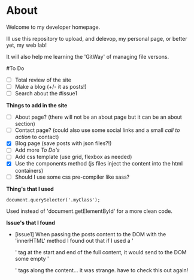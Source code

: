 # About
Welcome to my developer homepage.

Ill use this repository to upload, and delevop, my personal page, or better yet, my web lab!

It will also help me learning the 'GitWay' of managing file versons.

#To Do
- [ ] Total review of the site
- [ ] Make a blog (+/- it as posts!)
- [ ] Search about the #issue1

**Things to add in the site**
- [ ] About page? (there will not be an about page but it can be an about section)
- [ ] Contact page? (could also use some social links and a small *call to action* to contact)
- [x] Blog page (save posts with json files?!)
- [ ] Add more *To Do's*
- [ ] Add css template (use grid, flexbox as needed)
- [x] Use the components method (js files inject the content into the html containers)
- [ ] Should I use some css pre-compiler like sass?

**Thing's that I used**
```
document.querySelector('.myClass');
```
Used instead of 'document.getElementById' for a more clean code.

**Issue's that I found**
- [issue1] When passing the posts content to the DOM with the 'innerHTML' method I found out that if I used a '<p>' tag at the start and end of the full content, it would send to the DOM some empty '<p>' tags along the content... it was strange. have to check this out again!